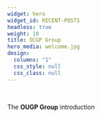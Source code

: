 ```yaml
---
widget: hero
widget_id: RECENT-POSTS
headless: true
weight: 10
title: OCGP Group
hero_media: welcome.jpg
design:
  columns: "1"
  css_style: null
  css_class: null
---
```

<br>

The **OUGP Group** introduction